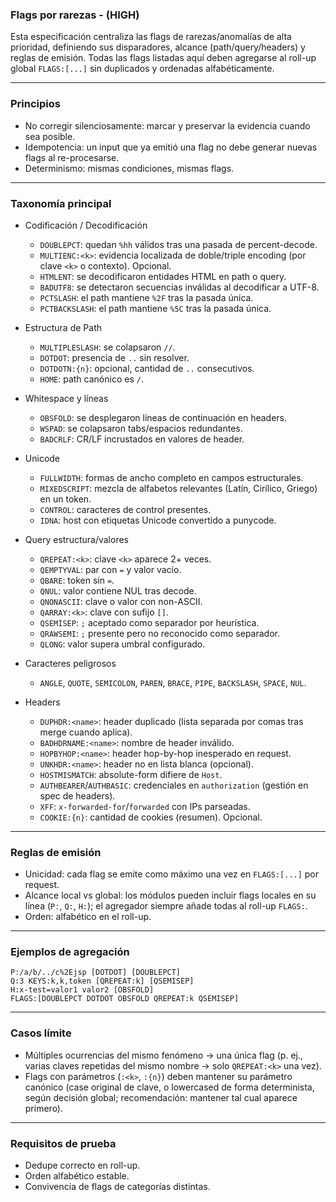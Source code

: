 ### Flags por rarezas - (HIGH)

Esta especificación centraliza las flags de rarezas/anomalías de alta prioridad, definiendo sus disparadores, alcance (path/query/headers) y reglas de emisión. Todas las flags listadas aquí deben agregarse al roll-up global `FLAGS:[...]` sin duplicados y ordenadas alfabéticamente.

---

### Principios

- No corregir silenciosamente: marcar y preservar la evidencia cuando sea posible.
- Idempotencia: un input que ya emitió una flag no debe generar nuevas flags al re-procesarse.
- Determinismo: mismas condiciones, mismas flags.

---

### Taxonomía principal

- Codificación / Decodificación
	- `DOUBLEPCT`: quedan `%hh` válidos tras una pasada de percent-decode.
	- `MULTIENC:<k>`: evidencia localizada de doble/triple encoding (por clave `<k>` o contexto). Opcional.
	- `HTMLENT`: se decodificaron entidades HTML en path o query.
	- `BADUTF8`: se detectaron secuencias inválidas al decodificar a UTF-8.
	- `PCTSLASH`: el path mantiene `%2F` tras la pasada única.
	- `PCTBACKSLASH`: el path mantiene `%5C` tras la pasada única.

- Estructura de Path
	- `MULTIPLESLASH`: se colapsaron `//`.
	- `DOTDOT`: presencia de `..` sin resolver.
	- `DOTDOTN:{n}`: opcional, cantidad de `..` consecutivos.
	- `HOME`: path canónico es `/`.

- Whitespace y líneas
	- `OBSFOLD`: se desplegaron líneas de continuación en headers.
	- `WSPAD`: se colapsaron tabs/espacios redundantes.
	- `BADCRLF`: CR/LF incrustados en valores de header.

- Unicode
	- `FULLWIDTH`: formas de ancho completo en campos estructurales.
	- `MIXEDSCRIPT`: mezcla de alfabetos relevantes (Latín, Cirílico, Griego) en un token.
	- `CONTROL`: caracteres de control presentes.
	- `IDNA`: host con etiquetas Unicode convertido a punycode.

- Query estructura/valores
	- `QREPEAT:<k>`: clave `<k>` aparece 2+ veces.
	- `QEMPTYVAL`: par con `=` y valor vacío.
	- `QBARE`: token sin `=`.
	- `QNUL`: valor contiene NUL tras decode.
	- `QNONASCII`: clave o valor con non-ASCII.
	- `QARRAY:<k>`: clave con sufijo `[]`.
	- `QSEMISEP`: `;` aceptado como separador por heurística.
	- `QRAWSEMI`: `;` presente pero no reconocido como separador.
	- `QLONG`: valor supera umbral configurado.

- Caracteres peligrosos
	- `ANGLE`, `QUOTE`, `SEMICOLON`, `PAREN`, `BRACE`, `PIPE`, `BACKSLASH`, `SPACE`, `NUL`.

- Headers
	- `DUPHDR:<name>`: header duplicado (lista separada por comas tras merge cuando aplica).
	- `BADHDRNAME:<name>`: nombre de header inválido.
	- `HOPBYHOP:<name>`: header hop-by-hop inesperado en request.
	- `UNKHDR:<name>`: header no en lista blanca (opcional).
	- `HOSTMISMATCH`: absolute-form difiere de `Host`.
	- `AUTHBEARER`/`AUTHBASIC`: credenciales en `authorization` (gestión en spec de headers).
	- `XFF`: `x-forwarded-for`/`forwarded` con IPs parseadas.
	- `COOKIE:{n}`: cantidad de cookies (resumen). Opcional.

---

### Reglas de emisión

- Unicidad: cada flag se emite como máximo una vez en `FLAGS:[...]` por request.
- Alcance local vs global: los módulos pueden incluir flags locales en su línea (`P:`, `Q:`, `H:`); el agregador siempre añade todas al roll-up `FLAGS:`.
- Orden: alfabético en el roll-up.

---

### Ejemplos de agregación

```
P:/a/b/../c%2Ejsp [DOTDOT] [DOUBLEPCT]
Q:3 KEYS:k,k,token [QREPEAT:k] [QSEMISEP]
H:x-test=valor1 valor2 [OBSFOLD]
FLAGS:[DOUBLEPCT DOTDOT OBSFOLD QREPEAT:k QSEMISEP]
```

---

### Casos límite

- Múltiples ocurrencias del mismo fenómeno → una única flag (p. ej., varias claves repetidas del mismo nombre → solo `QREPEAT:<k>` una vez).
- Flags con parámetros (`:<k>`, `:{n}`) deben mantener su parámetro canónico (case original de clave, o lowercased de forma determinista, según decisión global; recomendación: mantener tal cual aparece primero).

---

### Requisitos de prueba

- Dedupe correcto en roll-up.
- Orden alfabético estable.
- Convivencia de flags de categorías distintas.
